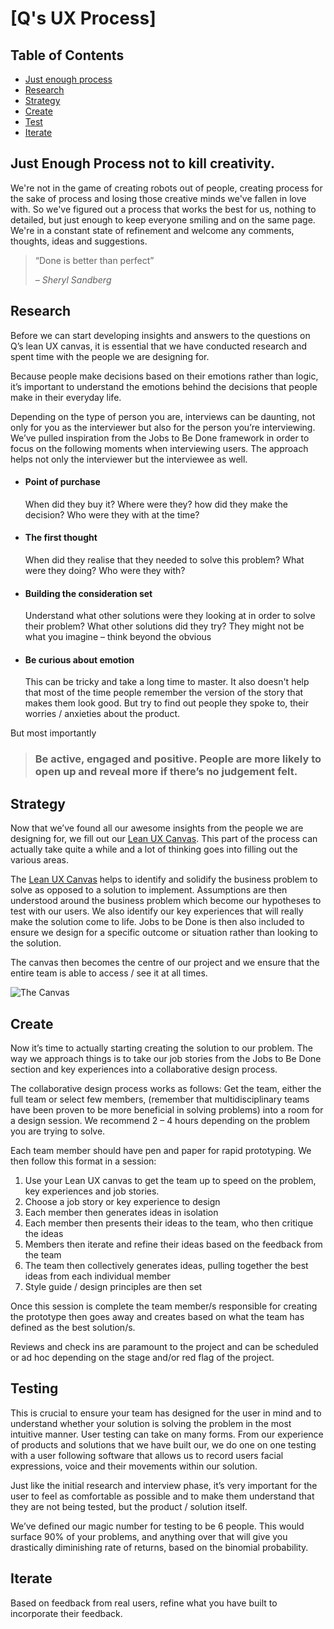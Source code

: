 # [Q's UX Process]

## Table of Contents

* [Just enough process](#just-enough-process-not-to-kill-creativity)
* [Research](#research)
* [Strategy](#strategy)
* [Create](#create)
* [Test](#test)
* [Iterate](#iterate)

## Just Enough Process not to kill creativity.

We're not in the game of creating robots out of people, creating process for the sake of process and losing those creative minds we've fallen in love with. So we've figured out a process that works the best for us, nothing to detailed, but just enough to keep everyone smiling and on the same page. We're in a constant state of refinement and welcome any comments, thoughts, ideas and suggestions. 

<blockquote>
    <p>“Done is better than perfect”</p>
    <cite>– Sheryl Sandberg</cite>
</blockquote>

## Research

Before we can start developing insights and answers to the questions on Q’s lean UX canvas, it is essential that we have conducted research and spent time with the people we are designing for. 

Because people make decisions based on their emotions rather than logic, it’s important to understand the emotions behind the decisions that people make in their everyday life. 

Depending on the type of person you are, interviews can be daunting, not only for you as the interviewer but also for the person you’re interviewing. We’ve pulled inspiration from the Jobs to Be Done framework in order to focus on the following moments when interviewing users. The approach helps not only the interviewer but the interviewee as well. 
- #### Point of purchase 
    When did they buy it? Where were they? how did they make the decision? Who were they with at the time?
- #### The first thought
    When did they realise that they needed to solve this problem? What were they doing? Who were they with?
- #### Building the consideration set
    Understand what other solutions were they looking at in order to solve their problem? What other solutions did they try? They might not be what you imagine – think beyond the obvious
- #### Be curious about emotion
    This can be tricky and take a long time to master. It also doesn't help that most of the time people remember the version of the story that makes them look good. But try to find out people they spoke to, their worries / anxieties about the product.

But most importantly
> ### Be active, engaged and positive. People are more likely to open up and reveal more if there’s no judgement felt.

## Strategy 

Now that we’ve found all our awesome insights from the people we are designing for, we fill out our [Lean UX Canvas](https://github.com/ajbee7/Q-Division/blob/master/Lean%20UX%20Canvas.md). This part of the process can actually take quite a while and a lot of thinking goes into filling out the various areas. 

The [Lean UX Canvas](https://github.com/ajbee7/Q-Division/blob/master/Lean%20UX%20Canvas.md) helps to identify and solidify the business problem to solve as opposed to a solution to implement. Assumptions are then understood around the business problem which become our hypotheses to test with our users. We also identify our key experiences that will really make the solution come to life. Jobs to be Done is then also included to ensure we design for a specific outcome or situation rather than looking to the solution. 

The canvas then becomes the centre of our project and we ensure that the entire team is able to access / see it at all times. 

![The Canvas](https://github.com/ajbee7/Q-Division/blob/master/LeanUXCanvas.png)

## Create

Now it’s time to actually starting creating the solution to our problem. The way we approach things is to take our job stories from the Jobs to Be Done section and key experiences into a collaborative design process. 

The collaborative design process works as follows:
Get the team, either the full team or select few members, (remember that multidisciplinary teams have been proven to be more beneficial in solving problems) into a room for a design session. We recommend 2 – 4 hours depending on the problem you are trying to solve.  

Each team member should have pen and paper for rapid prototyping.
We then follow this format in a session:
1.	Use your Lean UX canvas to get the team up to speed on the problem, key experiences and job stories. 
2.	Choose a job story or key experience to design
3.	Each member then generates ideas in isolation
4.	Each member then presents their ideas to the team, who then critique the ideas
5.	Members then iterate and refine their ideas based on the feedback from the team
6.	The team then collectively generates ideas, pulling together the best ideas from each individual member
7.	Style guide / design principles are then set

Once this session is complete the team member/s responsible for creating the prototype then goes away and creates based on what the team has defined as the best solution/s. 

Reviews and check ins are paramount to the project and can be scheduled or ad hoc depending on the stage and/or red flag of the project.

## Testing
This is crucial to ensure your team has designed for the user in mind and to understand whether your solution is solving the problem in the most intuitive manner. User testing can take on many forms. From our experience of products and solutions that we have built our, we do one on one testing with a user following software that allows us to record users facial expressions, voice and their movements within our solution. 

Just like the initial research and interview phase, it’s very important for the user to feel as comfortable as possible and to make them understand that they are not being tested, but the product / solution itself. 

We’ve defined our magic number for testing to be 6 people. This would surface 90% of your problems, and anything over that will give you drastically diminishing rate of returns, based on the binomial probability. 

## Iterate
Based on feedback from real users, refine what you have built to incorporate their feedback. 
